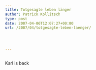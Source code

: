 ```yaml
---
title: Totgesagte leben länger
author: Patrick Kollitsch
type: post
date: 2007-04-06T12:07:27+00:00
url: /2007/04/totgesagte-leben-laenger/




---
```

<div class="flickr">
  <a href="http://www.flickr.com/photos/schreibblogade/448491588/"><img src="//farm1.static.flickr.com/214/448491588_2531399e5b.jpg" class="flickr-photo" alt="" /></a></p> 
  
  <p>
    Karl is back
  </p>
</div>
